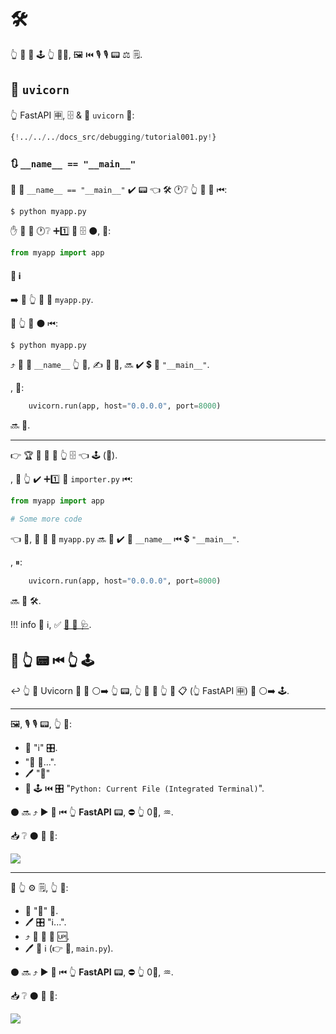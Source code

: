 # 🛠

👆 💪 🔗 🕹 👆 👨‍🎨, 🖼 ⏮ 🎙 🎙 📟 ⚖️ 🗒.

## 🤙 `uvicorn`

👆 FastAPI 🈸, 🗄 &amp; 🏃 `uvicorn` 🔗:

```Python hl_lines="1  15"
{!../../../docs_src/debugging/tutorial001.py!}
```

### 🔃 `__name__ == "__main__"`

👑 🎯 `__name__ == "__main__"` ✔️ 📟 👈 🛠 🕐❔ 👆 📁 🤙 ⏮:

<div class="termy">

```console
$ python myapp.py
```

</div>

✋️ 🚫 🤙 🕐❔ ➕1️⃣ 📁 🗄 ⚫️, 💖:

```Python
from myapp import app
```

#### 🌅 ℹ

➡️ 💬 👆 📁 🌟 `myapp.py`.

🚥 👆 🏃 ⚫️ ⏮:

<div class="termy">

```console
$ python myapp.py
```

</div>

⤴ 🔗 🔢 `__name__` 👆 📁, ✍ 🔁 🐆, 🔜 ✔️ 💲 🎻 `"__main__"`.

, 📄:

```Python
    uvicorn.run(app, host="0.0.0.0", port=8000)
```

🔜 🏃.

---

👉 🏆 🚫 🔨 🚥 👆 🗄 👈 🕹 (📁).

, 🚥 👆 ✔️ ➕1️⃣ 📁 `importer.py` ⏮:

```Python
from myapp import app

# Some more code
```

👈 💼, 🏧 🔢 🔘 `myapp.py` 🔜 🚫 ✔️ 🔢 `__name__` ⏮ 💲 `"__main__"`.

, ⏸:

```Python
    uvicorn.run(app, host="0.0.0.0", port=8000)
```

🔜 🚫 🛠.

!!! info
    🌅 ℹ, ✅ <a href="https://docs.python.org/3/library/__main__.html" class="external-link" target="_blank">🛂 🐆 🩺</a>.

## 🏃 👆 📟 ⏮ 👆 🕹

↩️ 👆 🏃 Uvicorn 💽 🔗 ⚪️➡️ 👆 📟, 👆 💪 🤙 👆 🐆 📋 (👆 FastAPI 🈸) 🔗 ⚪️➡️ 🕹.

---

🖼, 🎙 🎙 📟, 👆 💪:

* 🚶 "ℹ" 🎛.
* "🚮 📳...".
* 🖊 "🐆"
* 🏃 🕹 ⏮ 🎛 "`Python: Current File (Integrated Terminal)`".

⚫️ 🔜 ⤴ ▶ 💽 ⏮ 👆 **FastAPI** 📟, ⛔️ 👆 0⃣, ♒️.

📥 ❔ ⚫️ 💪 👀:

<img src="/img/tutorial/debugging/image01.png">

---

🚥 👆 ⚙️ 🗒, 👆 💪:

* 📂 "🏃" 🍣.
* 🖊 🎛 "ℹ...".
* ⤴ 🔑 🍣 🎦 🆙.
* 🖊 📁 ℹ (👉 💼, `main.py`).

⚫️ 🔜 ⤴ ▶ 💽 ⏮ 👆 **FastAPI** 📟, ⛔️ 👆 0⃣, ♒️.

📥 ❔ ⚫️ 💪 👀:

<img src="/img/tutorial/debugging/image02.png">
